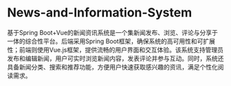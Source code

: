 # News-and-Information-System
基于Spring Boot+Vue的新闻资讯系统是一个集新闻发布、浏览、评论与分享于一体的综合性平台。后端采用Spring Boot框架，确保系统的高可用性和可扩展性；前端则使用Vue.js框架，提供流畅的用户界面和交互体验。该系统支持管理员发布和编辑新闻，用户可实时浏览新闻内容，发表评论并参与互动。同时，系统还具备新闻分类、搜索和推荐功能，方便用户快速获取感兴趣的资讯，满足个性化阅读需求。
